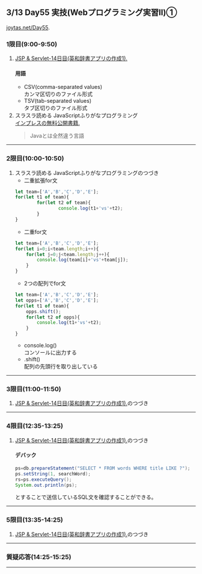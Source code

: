 ## 3/13 Day55 実技(Webプログラミング実習Ⅱ)①
[joytas.net/Day55](https://joytas.net/%e8%a8%93%e7%b7%b4/day55).
### 1限目(9:00-9:50)
1. [JSP & Servlet-14日目(英和辞書アプリの作成1).](https://joytas.net/programming/jspservlet14)
	#### 用語
	- CSV(comma-separated values)  
	カンマ区切りのファイル形式
	- TSV(tab-separated values)  
	タブ区切りのファイル形式
1. スラスラ読める JavaScriptふりがなプログラミング  
	[インプレスの無料公開書籍.](https://book.impress.co.jp/items/tameshiyomi)
	> Javaとは全然違う言語
---
### 2限目(10:00-10:50)
1. スラスラ読める JavaScriptふりがなプログラミングのつづき
	- 二重拡張for文
	~~~javascript
	let team=['A','B','C','D','E'];
	for(let t1 of team){
			for(let t2 of team){
					console.log(t1+'vs'+t2);
			}
	}
	~~~
	- 二重for文
	~~~javascript
	let team=['A','B','C','D','E'];
	for(let i=0;i<team.length;i++){
		for(let j=0;j<team.length;j++){
			console.log(team[i]+'vs'+team[j]);
		}
	}
	~~~
	- 2つの配列でfor文
	~~~javascript
	let team=['A','B','C','D','E'];
	let opps=['A','B','C','D','E'];
	for(let t1 of team){
		opps.shift();
		for(let t2 of opps){
			console.log(t1+'vs'+t2);
		}
	}
	~~~
	- console.log()  
	コンソールに出力する
	- .shift()  
	配列の先頭行を取り出している
---
### 3限目(11:00-11:50)
1. [JSP & Servlet-14日目(英和辞書アプリの作成1).](https://joytas.net/programming/jspservlet14)のつづき
---
### 4限目(12:35-13:25)
1. [JSP & Servlet-14日目(英和辞書アプリの作成1).](https://joytas.net/programming/jspservlet14)のつづき
	#### デバック
	~~~java
	ps=db.prepareStatement("SELECT * FROM words WHERE title LIKE ?");
	ps.setString(1, searchWord);
	rs=ps.executeQuery();
	System.out.println(ps);
	~~~
	とすることで送信しているSQL文を確認することができる。
---
### 5限目(13:35-14:25)
1. [JSP & Servlet-14日目(英和辞書アプリの作成1).](https://joytas.net/programming/jspservlet14)のつづき
---
### 質疑応答(14:25-15:25)
----
